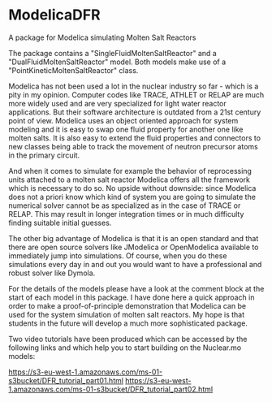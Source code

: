 # ModelicaDFR
A package for Modelica simulating Molten Salt Reactors

The package contains a "SingleFluidMoltenSaltReactor" and a "DualFluidMoltenSaltReactor" model. Both models make use of a "PointKineticMoltenSaltReactor" class. 

Modelica has not been used a lot in the nuclear industry so far - which is a pity in my opinion. Computer codes like TRACE, ATHLET or RELAP are much more widely used and are very specialized for light water reactor applications. But their software architecture is outdated from a 21st century point of view. Modelica uses an object oriented approach for system modeling and it is easy to swap one fluid property for another one like molten salts. It is also easy to extend the fluid properties and connectors to new classes being able to track the movement of neutron precursor atoms in the primary circuit. 

And when it comes to simulate for example the behavior of reprocessing units attached to a molten salt reactor Modelica offers all the framework which is necessary to do so. No upside without downside: since Modelica does not a priori know which kind of system you are going to simulate the numerical solver cannot be as specialized as in the case of TRACE or RELAP. This may result in longer integration times or in much difficulty finding suitable initial guesses.

The other big advantage of Modelica is that it is an open standard and that there are open source solvers like JModelica or OpenModelica available to immediately jump into simulations. Of course, when you do these simulations every day in and out you would want to have a professional and robust solver like Dymola.

For the details of the models please have a look at the comment block at the start of each model in this package. I have done here a quick approach in order to make a proof-of-principle demonstration that Modelica can be used for the system simulation of molten salt reactors. My hope is that students in the future will develop a much more sophisticated package.

Two video tutorials have been produced which can be accessed by the following links and which help you to start building on the Nuclear.mo models:

https://s3-eu-west-1.amazonaws.com/ms-01-s3bucket/DFR_tutorial_part01.html
https://s3-eu-west-1.amazonaws.com/ms-01-s3bucket/DFR_tutorial_part02.html




